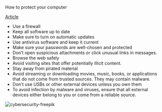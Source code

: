 How to protect your computer

[Article](https://support.microsoft.com/en-us/windows/keep-your-computer-secure-at-home-c348f24f-a4f0-de5d-9e4a-e0fc156ab221)

- Use a firewall
- Keep all software up to date
- Make sure to turn on automatic updates
- Use antivirus software and keep it current 
- Make sure your passwords are well-chosen and protected
- Don’t open suspicious attachments or click unusual links in messages.
- Browse the web safely
- Avoid visiting sites that offer potentially illicit content.
- Stay away from pirated material
- Avoid streaming or downloading movies, music, books, or applications that do not come from trusted sources. They may contain malware.
- Don't use USBs or other external devices unless you own them
- To avoid infection by malware and viruses, ensure that all external devices either belong to you or come from a reliable source.


![cybersecurity-freepik](https://user-images.githubusercontent.com/94389183/142029752-fcdb5fd5-b651-4f41-9d38-89861a007a8a.jpg)
